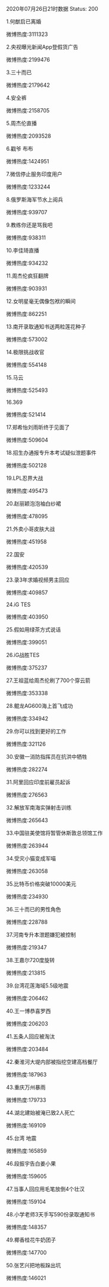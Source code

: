 2020年07月26日21时数据
Status: 200

1.何猷启已离婚

微博热度:3111323

2.央视曝光新闻App登假货广告

微博热度:2199476

3.三十而已

微博热度:2179642

4.安全裤

微博热度:2158705

5.周杰伦直播

微博热度:2093528

6.戳爷 布布

微博热度:1424951

7.微信停止服务印度用户

微博热度:1233244

8.俄罗斯海军节水上阅兵

微博热度:939707

9.教练你还是骂我吧

微博热度:938311

10.李佳琦直播

微博热度:934232

11.周杰伦疯狂翻牌

微博热度:903931

12.女明星毫无偶像包袱的瞬间

微博热度:862251

13.南开录取通知书送两粒莲花种子

微博热度:573002

14.极限挑战收官

微博热度:554148

15.马云

微博热度:525493

16.369

微博热度:521414

17.郑希怡刘雨昕终于见面了

微博热度:509604

18.招生办通报专升本考试疑似泄题事件

微博热度:502128

19.LPL忍界大战

微博热度:495473

20.赵丽颖泡泡袖白纱裙

微博热度:478095

21.外卖小哥皮肤大战

微博热度:451958

22.国安

微博热度:420539

23.录3年求婚视频男主回应

微博热度:409857

24.iG TES

微博热度:403950

25.假如用绿茶方式说话

微博热度:399051

26.iG战胜TES

微博热度:375237

27.王祖蓝给周杰伦刷了700个穿云箭

微博热度:353338

28.鲲龙AG600海上首飞成功

微博热度:334942

29.你可以找到更好的工作

微博热度:321126

30.安徽一消防指挥员在抗洪中牺牲

微博热度:282274

31.阿里回应印度前雇员起诉

微博热度:276563

32.解放军南海实弹射击训练

微博热度:265643

33.中国驻美使馆将暂管休斯敦总领馆工作

微博热度:263944

34.受灾小猫变成军喵

微博热度:263058

35.比特币价格突破10000美元

微博热度:234930

36.三十而已的男性角色

微博热度:228788

37.河南专升本泄题嫌犯被控制

微博热度:219347

38.王嘉尔720度旋转

微博热度:213815

39.台湾花莲海域5.5级地震

微博热度:206462

40.王一博恭喜罗西

微博热度:206203

41.五条人回应被淘汰

微博热度:203484

42.秦淮河大堤内部被指挖空建高档餐厅

微博热度:187963

43.重庆万州暴雨

微博热度:179733

44.湖北建始被淹已致2人死亡

微博热度:169109

45.台湾 地震

微博热度:165859

46.段振宇告白姜小果

微博热度:159605

47.当事人回应用毛笔放倒4个壮汉

微博热度:159104

48.小学老师3天手写590份录取通知书

微博热度:148357

49.椰香桂花牛奶团子

微博热度:147700

50.张艺兴把地板跺出坑

微博热度:146021

